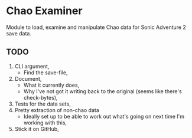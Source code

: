 # Chao Examiner

Module to load, examine and manipulate Chao data for Sonic Adventure 2 save data.

## TODO

1. CLI argument,
    * Find the save-file,
2. Document,
    * What it currently does,
    * Why I've not got it writing back to the original (seems like there's check-bytes),
3. Tests for the data sets,
4. Pretty extraction of non-chao data
    * Ideally set up to be able to work out what's going on next time I'm working with this,
5. Stick it on GitHub,
